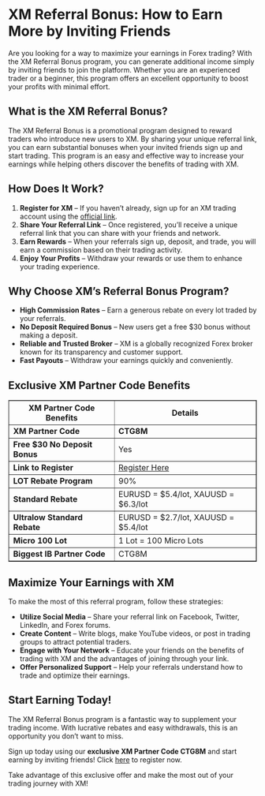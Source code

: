 <h1>XM Referral Bonus: How to Earn More by Inviting Friends</h1>
    <p>Are you looking for a way to maximize your earnings in Forex trading? With the XM Referral Bonus program, you can generate additional income simply by inviting friends to join the platform. Whether you are an experienced trader or a beginner, this program offers an excellent opportunity to boost your profits with minimal effort.</p>
    <h2>What is the XM Referral Bonus?</h2>
    <p>The XM Referral Bonus is a promotional program designed to reward traders who introduce new users to XM. By sharing your unique referral link, you can earn substantial bonuses when your invited friends sign up and start trading. This program is an easy and effective way to increase your earnings while helping others discover the benefits of trading with XM.</p>
    <h2>How Does It Work?</h2>
    <ol>
        <li><strong>Register for XM</strong> – If you haven’t already, sign up for an XM trading account using the <a href="https://affs.click/gC5aB">official link</a>.</li>
        <li><strong>Share Your Referral Link</strong> – Once registered, you’ll receive a unique referral link that you can share with your friends and network.</li>
        <li><strong>Earn Rewards</strong> – When your referrals sign up, deposit, and trade, you will earn a commission based on their trading activity.</li>
        <li><strong>Enjoy Your Profits</strong> – Withdraw your rewards or use them to enhance your trading experience.</li>
    </ol>
    <h2>Why Choose XM’s Referral Bonus Program?</h2>
    <ul>
        <li><strong>High Commission Rates</strong> – Earn a generous rebate on every lot traded by your referrals.</li>
        <li><strong>No Deposit Required Bonus</strong> – New users get a free $30 bonus without making a deposit.</li>
        <li><strong>Reliable and Trusted Broker</strong> – XM is a globally recognized Forex broker known for its transparency and customer support.</li>
        <li><strong>Fast Payouts</strong> – Withdraw your earnings quickly and conveniently.</li>
    </ul>
    <h2>Exclusive XM Partner Code Benefits</h2>
    <table border="1">
        <tr>
            <th>XM Partner Code Benefits</th>
            <th>Details</th>
        </tr>
        <tr>
            <td><strong>XM Partner Code</strong></td>
            <td><strong>CTG8M</strong></td>
        </tr>
        <tr>
            <td><strong>Free $30 No Deposit Bonus</strong></td>
            <td>Yes</td>
        </tr>
        <tr>
            <td><strong>Link to Register</strong></td>
            <td><a href="https://affs.click/gC5aB">Register Here</a></td>
        </tr>
        <tr>
            <td><strong>LOT Rebate Program</strong></td>
            <td>90%</td>
        </tr>
        <tr>
            <td><strong>Standard Rebate</strong></td>
            <td>EURUSD = $5.4/lot, XAUUSD = $6.3/lot</td>
        </tr>
        <tr>
            <td><strong>Ultralow Standard Rebate</strong></td>
            <td>EURUSD = $2.7/lot, XAUUSD = $5.4/lot</td>
        </tr>
        <tr>
            <td><strong>Micro 100 Lot</strong></td>
            <td>1 Lot = 100 Micro Lots</td>
        </tr>
        <tr>
            <td><strong>Biggest IB Partner Code</strong></td>
            <td>CTG8M</td>
        </tr>
    </table>
    <h2>Maximize Your Earnings with XM</h2>
    <p>To make the most of this referral program, follow these strategies:</p>
    <ul>
        <li><strong>Utilize Social Media</strong> – Share your referral link on Facebook, Twitter, LinkedIn, and Forex forums.</li>
        <li><strong>Create Content</strong> – Write blogs, make YouTube videos, or post in trading groups to attract potential traders.</li>
        <li><strong>Engage with Your Network</strong> – Educate your friends on the benefits of trading with XM and the advantages of joining through your link.</li>
        <li><strong>Offer Personalized Support</strong> – Help your referrals understand how to trade and optimize their earnings.</li>
    </ul>
    <h2>Start Earning Today!</h2>
    <p>The XM Referral Bonus program is a fantastic way to supplement your trading income. With lucrative rebates and easy withdrawals, this is an opportunity you don’t want to miss.</p>
    <p>Sign up today using our <strong>exclusive XM Partner Code CTG8M</strong> and start earning by inviting friends! Click <a href="https://affs.click/gC5aB">here</a> to register now.</p>
    <p>Take advantage of this exclusive offer and make the most out of your trading journey with XM!</p>
</body>
</html>
